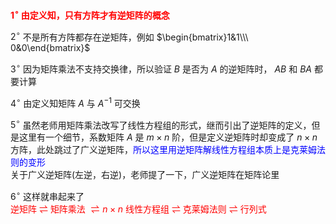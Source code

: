 **<font color=red> $1^\circ$  由定义知，只有方阵才有逆矩阵的概念</font>**  
  
 $2^\circ$  不是所有方阵都存在逆矩阵，例如 $\begin{bmatrix}1&1\\\ 0&0\end{bmatrix}$   
  
 $3^\circ$  因为矩阵乘法不支持交换律，所以验证 $B$ 是否为 $A$ 的逆矩阵时， $AB$ 和 $BA$ 都要计算  
  
 $4^\circ$  由定义知矩阵 $A$ 与 $A^{-1}$ 可交换  
  
 $5^\circ$  虽然老师用矩阵乘法改写了线性方程组的形式，继而引出了逆矩阵的定义，但是这里有一个细节，系数矩阵 $A$ 是 $m\times n$ 阶，但是定义逆矩阵时却变成了 $n\times n$ 方阵，此处跳过了广义逆矩阵，<font color=blue>所以这里用逆矩阵解线性方程组本质上是克莱姆法则的变形</font>  
关于广义逆矩阵(左逆，右逆)，老师提了一下，广义逆矩阵在矩阵论里  
  
 $6^\circ$  这样就串起来了  
<font color=red>逆矩阵 $\rightleftharpoons$ 矩阵乘法 $\rightleftharpoons n\times n$ 线性方程组 $\rightleftharpoons$ 克莱姆法则 $\rightleftharpoons$ 行列式</font>  
